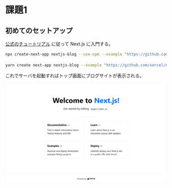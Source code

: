 # 課題1

<!-- START doctoc -->
<!-- END doctoc -->

## 初めてのセットアップ

[公式のチュートリアル](https://nextjs.org/learn/basics/create-nextjs-app?utm_source=next-site&utm_medium=homepage-cta&utm_campaign=next-website) に従って Next.js に入門する。

```bash
npx create-next-app nextjs-blog --use-npm --example "https://github.com/vercel/next-learn-starter/tree/master/learn-starter"

yarn create next-app nextjs-blog --example "https://github.com/vercel/next-learn-starter/tree/master/learn-starter"
```

これでサーバを起動すればトップ画面にブログサイトが表示される。

![](./assets/nextjs-blog.JPG)
